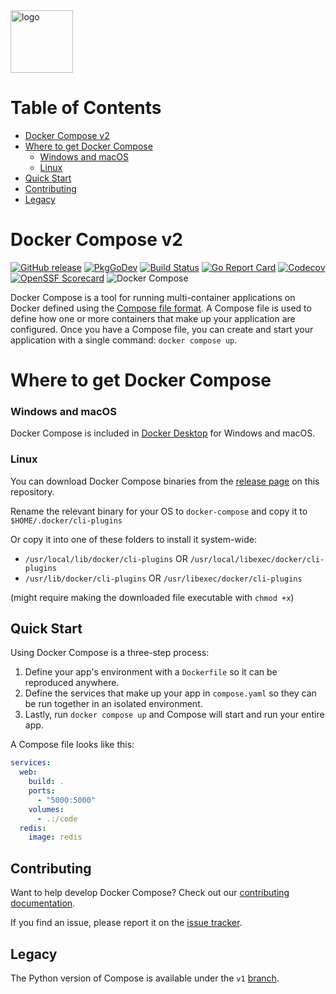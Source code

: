 <img width="100" alt="logo" src="https://github.com/user-attachments/assets/0c9cf0c6-1b4f-40aa-b8da-07fac22a1650" />








# Table of Contents
- [Docker Compose v2](#docker-compose-v2)
- [Where to get Docker Compose](#where-to-get-docker-compose)
    + [Windows and macOS](#windows-and-macos)
    + [Linux](#linux)
- [Quick Start](#quick-start)
- [Contributing](#contributing)
- [Legacy](#legacy)


# Docker Compose v2



[![GitHub release](https://img.shields.io/github/release/docker/compose.svg?style=flat-square)](https://github.com/docker/compose/releases/latest)
[![PkgGoDev](https://img.shields.io/badge/go.dev-docs-007d9c?style=flat-square&logo=go&logoColor=white)](https://pkg.go.dev/github.com/docker/compose/v2)
[![Build Status](https://img.shields.io/github/actions/workflow/status/docker/compose/ci.yml?label=ci&logo=github&style=flat-square)](https://github.com/docker/compose/actions?query=workflow%3Aci)
[![Go Report Card](https://goreportcard.com/badge/github.com/docker/compose/v2?style=flat-square)](https://goreportcard.com/report/github.com/docker/compose/v2)
[![Codecov](https://codecov.io/gh/docker/compose/branch/main/graph/badge.svg?token=HP3K4Y4ctu)](https://codecov.io/gh/docker/compose)
[![OpenSSF Scorecard](https://api.securityscorecards.dev/projects/github.com/docker/compose/badge)](https://api.securityscorecards.dev/projects/github.com/docker/compose)
![Docker Compose](logo.png?raw=true "Docker Compose Logo")

Docker Compose is a tool for running multi-container applications on Docker
defined using the [Compose file format](https://compose-spec.io).
A Compose file is used to define how one or more containers that make up
your application are configured.
Once you have a Compose file, you can create and start your application with a
single command: `docker compose up`.

# Where to get Docker Compose

### Windows and macOS

Docker Compose is included in
[Docker Desktop](https://www.docker.com/products/docker-desktop)
for Windows and macOS.

### Linux

You can download Docker Compose binaries from the
[release page](https://github.com/docker/compose/releases) on this repository.

Rename the relevant binary for your OS to `docker-compose` and copy it to `$HOME/.docker/cli-plugins`

Or copy it into one of these folders to install it system-wide:

* `/usr/local/lib/docker/cli-plugins` OR `/usr/local/libexec/docker/cli-plugins`
* `/usr/lib/docker/cli-plugins` OR `/usr/libexec/docker/cli-plugins`

(might require making the downloaded file executable with `chmod +x`)


Quick Start
-----------

Using Docker Compose is a three-step process:
1. Define your app's environment with a `Dockerfile` so it can be
   reproduced anywhere.
2. Define the services that make up your app in `compose.yaml` so
   they can be run together in an isolated environment.
3. Lastly, run `docker compose up` and Compose will start and run your entire
   app.

A Compose file looks like this:

```yaml
services:
  web:
    build: .
    ports:
      - "5000:5000"
    volumes:
      - .:/code
  redis:
    image: redis
```

Contributing
------------

Want to help develop Docker Compose? Check out our
[contributing documentation](CONTRIBUTING.md).

If you find an issue, please report it on the
[issue tracker](https://github.com/docker/compose/issues/new/choose).

Legacy
-------------

The Python version of Compose is available under the `v1` [branch](https://github.com/docker/compose/tree/v1).


